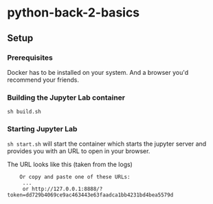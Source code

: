 # python-back-2-basics

## Setup

### Prerequisites

Docker has to be installed on your system. And a browser you'd recommend your friends.

### Building the Jupyter Lab container

`sh build.sh`

### Starting Jupyter Lab

`sh start.sh` will start the container which starts the jupyter server and provides you with an URL to open in your browser.

The URL looks like this (taken from the logs)

```
    Or copy and paste one of these URLs:
	 ...
     or http://127.0.0.1:8888/?token=dd729b4069ce9ac463443e63faadca1bb4231bd4bea5579d
```
